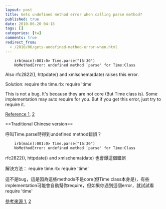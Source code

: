 ```yaml
---
layout: post
title: Gets undefined method error when calling parse method?
published: true
date: 2010-06-20 04:18
tags: []
categories: [tw]
comments: true
redirect_from:
  - /2010/06/gets-undefined-method-error-when.html
---
```


		irb(main):001:0> Time.parse("16:30")
		NoMethodError: undefined method `parse' for Time:Class

Also rfc2822(), httpdate() and xmlschema(date) raises this error.


Solution: require the time.rb:
		require 'time'

This is not a bug. It's because they are not core (But Time class is). Some implementation may auto require for you. But if you get this error, just try to require it.

[Reference 1][1], [2][2]



==Traditional Chinese version==

呼叫Time.parse時得到undefined method錯誤？

		irb(main):001:0> Time.parse("16:30")
		NoMethodError: undefined method `parse' for Time:Class

rfc2822(), httpdate() and xmlschema(date) 也會爆這個錯誤


解決方法： require time.rb:
		require 'time'

這不是bug，這是因為這些methods不是core(但Time class本身是)，有些implementation可能會自動幫你require，但如果你遇到這個error，就試試看require 'time'

[參考來源 1][1], [2][2]

[1]: https://bugs.archlinux.org/task/9809
[2]: http://www.ruby-forum.com/topic/172936
